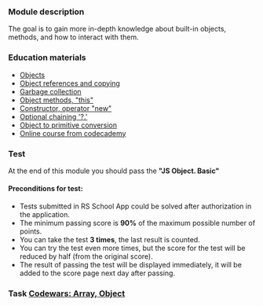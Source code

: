 ### Module description
The goal is to gain more in-depth knowledge about built-in objects, methods, and how to interact with them.

### Education materials
* [Objects](https://javascript.info/object)
* [Object references and copying](https://javascript.info/object-copy)
* [Garbage collection](https://javascript.info/garbage-collection)
* [Object methods, "this"](https://javascript.info/object-methods)
* [Constructor, operator "new"](https://javascript.info/constructor-new)
* [Optional chaining '?.'](https://javascript.info/optional-chaining)
* [Object to primitive conversion](https://javascript.info/object-toprimitive)
* [Online course from codecademy](https://www.codecademy.com/courses/introduction-to-javascript/lessons/introduction-to-javascript)

### Test
At the end of this module you should pass the **"JS Object. Basic"**

#### Preconditions for test:
* Tests submitted in RS School App could be solved after authorization in the application.
* The minimum passing score is **90%** of the maximum possible number of points.
* You can take the test **3 times**, the last result is counted.
* You can try the test even more times, but the score for the test will be reduced by half (from the original score).
* The result of passing the test will be displayed immediately, it will be added to the score page next day after passing.

### Task [Codewars: Array, Object](../../tasks/codewars/codewars.arrays.objects.md) 
